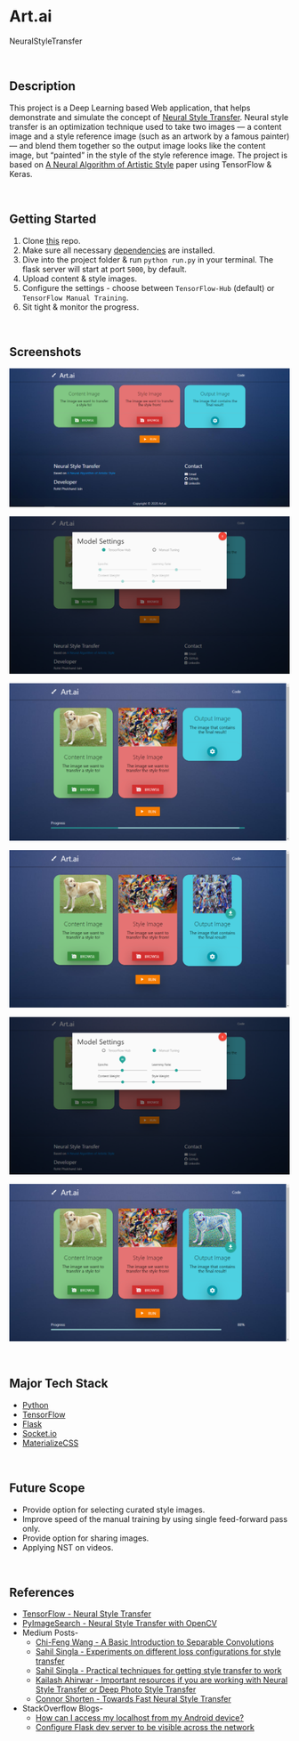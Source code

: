 # Art.ai
NeuralStyleTransfer

<br/>

## Description
This project is a Deep Learning based Web application, that helps demonstrate and simulate the concept of [Neural Style Transfer](https://en.wikipedia.org/wiki/Neural_Style_Transfer). Neural style transfer is an optimization technique used to take two images — a content image and a style reference image (such as an artwork by a famous painter) — and blend them together so the output image looks like the content image, but “painted” in the style of the style reference image. The project is based on [A Neural Algorithm of Artistic Style](https://arxiv.org/abs/1508.06576) paper using TensorFlow & Keras.

<br/>

## Getting Started
1. Clone [this](https://github.com/Rohit-Jain-2801/Art.ai) repo.
2. Make sure all necessary [dependencies](https://github.com/Rohit-Jain-2801/Art.ai/blob/master/requirements.txt) are installed.
3. Dive into the project folder & run `python run.py` in your terminal. The flask server will start at port `5000`, by default.
4. Upload content & style images.
5. Configure the settings - choose between `TensorFlow-Hub` (default) or `TensorFlow Manual Training`.
6. Sit tight & monitor the progress.

<br/>

## Screenshots
![StartUp](https://raw.githubusercontent.com/Rohit-Jain-2801/Art.ai/master/.github/images/Image1.png)

![Hub-Setting](https://raw.githubusercontent.com/Rohit-Jain-2801/Art.ai/master/.github/images/Image2.png)

![Hub-Train](https://raw.githubusercontent.com/Rohit-Jain-2801/Art.ai/master/.github/images/Image3.png)

![Hub-Result](https://raw.githubusercontent.com/Rohit-Jain-2801/Art.ai/master/.github/images/Image4.png)

![Manual-Setting](https://raw.githubusercontent.com/Rohit-Jain-2801/Art.ai/master/.github/images/Image5.png)

![Manual-Train](https://raw.githubusercontent.com/Rohit-Jain-2801/Art.ai/master/.github/images/Image6.png)

<br/>

## Major Tech Stack
* [Python](https://www.python.org/)
* [TensorFlow](https://www.tensorflow.org/)
* [Flask](https://flask.palletsprojects.com/en/1.1.x/)
* [Socket.io](https://socket.io/)
* [MaterializeCSS](https://materializecss.com/)

<br/>

## Future Scope
* Provide option for selecting curated style images.
* Improve speed of the manual training by using single feed-forward pass only.
* Provide option for sharing images.
* Applying NST on videos.

<br/>

## References
* [TensorFlow - Neural Style Transfer](https://www.tensorflow.org/tutorials/generative/style_transfer?hl=en)
* [PyImageSearch - Neural Style Transfer with OpenCV](https://www.pyimagesearch.com/2018/08/27/neural-style-transfer-with-opencv/)
* Medium Posts-
  + [Chi-Feng Wang - A Basic Introduction to Separable Convolutions](https://towardsdatascience.com/a-basic-introduction-to-separable-convolutions-b99ec3102728#:~:text=Unlike%20spatial%20separable%20convolutions%2C%20depthwise,factored%E2%80%9D%20into%20two%20smaller%20kernels.&text=The%20depthwise%20separable%20convolution%20is,number%20of%20channels%20%E2%80%94%20as%20well.)
  + [Sahil Singla - Experiments on different loss configurations for style transfer](https://towardsdatascience.com/experiments-on-different-loss-configurations-for-style-transfer-7e3147eda55e)
  + [Sahil Singla - Practical techniques for getting style transfer to work](https://towardsdatascience.com/practical-techniques-for-getting-style-transfer-to-work-19884a0d69eb)
  + [Kailash Ahirwar - Important resources if you are working with Neural Style Transfer or Deep Photo Style Transfer](https://towardsdatascience.com/important-resources-if-you-are-working-with-neural-style-transfer-or-deep-photo-style-transfer-719593b3dbf1)
  + [Connor Shorten - Towards Fast Neural Style Transfer](https://towardsdatascience.com/towards-fast-neural-style-transfer-191012b86284)
* StackOverflow Blogs-
  + [How can I access my localhost from my Android device?](https://stackoverflow.com/questions/4779963/how-can-i-access-my-localhost-from-my-android-device)
  + [Configure Flask dev server to be visible across the network](https://stackoverflow.com/questions/7023052/configure-flask-dev-server-to-be-visible-across-the-network)
